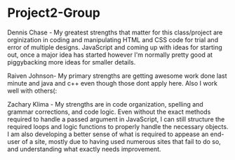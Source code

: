 # Project2-Group
Dennis Chase - My greatest strengths that matter for this class/project are orginization in coding and manipulating HTML and CSS code 
               for trial and error of multiple designs. JavaScript and coming up with ideas for starting out, once a major idea has started
               however I'm normally pretty good at piggybacking more ideas for smaller details.

Raiven Johnson- My primary strengths are getting awesome work done last minute and java and c++ even though those dont apply here. Also I work well with others(:

Zachary Klima - My strengths are in code organization, spelling and grammar corrections, and code logic. Even without the exact methods required to handle a passed argument in JavaScript, I can still structure the required loops and logic functions to properly handle the necessary objects. I am also developing a better sense of what is required to appease an end-user of a site, mostly due to having used numerous sites that fail to do so, and understanding what exactly needs improvement.
